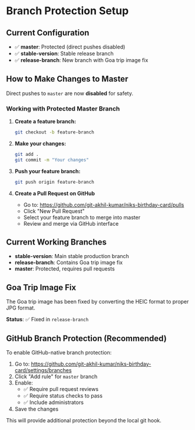# Branch Protection Setup

## Current Configuration

- ✅ **master**: Protected (direct pushes disabled)
- ✅ **stable-version**: Stable release branch
- ✅ **release-branch**: New branch with Goa trip image fix

## How to Make Changes to Master

Direct pushes to `master` are now **disabled** for safety.

### Working with Protected Master Branch

1. **Create a feature branch:**
   ```bash
   git checkout -b feature-branch
   ```

2. **Make your changes:**
   ```bash
   git add .
   git commit -m "Your changes"
   ```

3. **Push your feature branch:**
   ```bash
   git push origin feature-branch
   ```

4. **Create a Pull Request on GitHub**
   - Go to: https://github.com/git-akhil-kumar/niks-birthday-card/pulls
   - Click "New Pull Request"
   - Select your feature branch to merge into master
   - Review and merge via GitHub interface

## Current Working Branches

- **stable-version**: Main stable production branch
- **release-branch**: Contains Goa trip image fix
- **master**: Protected, requires pull requests

## Goa Trip Image Fix

The Goa trip image has been fixed by converting the HEIC format to proper JPG format.

**Status**: ✅ Fixed in `release-branch`

## GitHub Branch Protection (Recommended)

To enable GitHub-native branch protection:

1. Go to: https://github.com/git-akhil-kumar/niks-birthday-card/settings/branches
2. Click "Add rule" for `master` branch
3. Enable:
   - ✅ Require pull request reviews
   - ✅ Require status checks to pass
   - ✅ Include administrators
4. Save the changes

This will provide additional protection beyond the local git hook.

